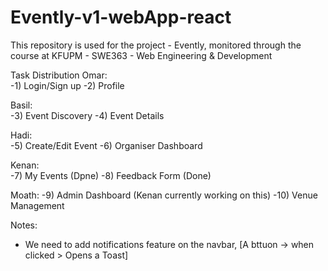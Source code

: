 # Evently-v1-webApp-react
This repository is used for the project - Evently, monitored through the course at KFUPM - SWE363 - Web Engineering &amp; Development

Task Distribution 
Omar:   
-1) Login/Sign up
-2) Profile

Basil:     
-3) Event Discovery 
-4) Event Details

Hadi:     
-5) Create/Edit Event 
-6) Organiser Dashboard

Kenan:  
-7) My Events (Dpne)
-8) Feedback Form (Done)

Moath:
-9) Admin Dashboard (Kenan currently working on this)
-10) Venue Management

Notes: 
- We need to add notifications feature on the navbar, [A bttuon -> when clicked > Opens a Toast]
